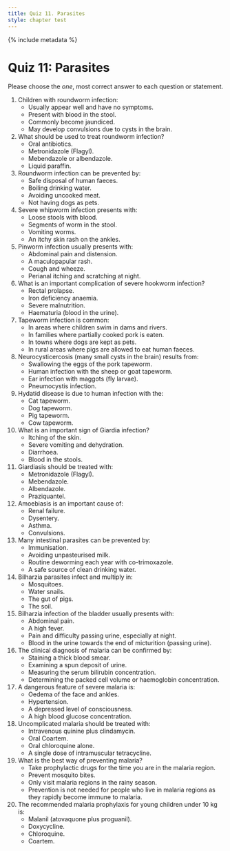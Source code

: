 ```yaml
---
title: Quiz 11. Parasites
style: chapter test
---
```


{% include metadata %}

# Quiz 11: Parasites

Please choose the *one*, most correct answer to each question or statement.

1.	Children with roundworm infection:
	+	Usually appear well and have no symptoms.
	-	Present with blood in the stool.
	-	Commonly become jaundiced.
	-	May develop convulsions due to cysts in the brain.
2.	What should be used to treat roundworm infection?
	-	Oral antibiotics.
	-	Metronidazole (Flagyl).
	+	Mebendazole or albendazole.
	-	Liquid paraffin.
3.	Roundworm infection can be prevented by:
	+	Safe disposal of human faeces.
	-	Boiling drinking water.
	-	Avoiding uncooked meat.
	-	Not having dogs as pets.
4.	Severe whipworm infection presents with:
	+	Loose stools with blood.
	-	Segments of worm in the stool.
	-	Vomiting worms.
	-	An itchy skin rash on the ankles.
5.	Pinworm infection usually presents with:
	-	Abdominal pain and distension.
	-	A maculopapular rash.
	-	Cough and wheeze.
	+	Perianal itching and scratching at night.
6.	What is an important complication of severe hookworm infection?
	-	Rectal prolapse.
	+	Iron deficiency anaemia.
	-	Severe malnutrition.
	-	Haematuria (blood in the urine).
7.	Tapeworm infection is common:
	-	In areas where children swim in dams and rivers.
	+	In families where partially cooked pork is eaten.
	-	In towns where dogs are kept as pets.
	-	In rural areas where pigs are allowed to eat human faeces.
8.	Neurocysticercosis (many small cysts in the brain) results from:
	+	Swallowing the eggs of the pork tapeworm.
	-	Human infection with the sheep or goat tapeworm.
	-	Ear infection with maggots (fly larvae).
	-	Pneumocystis infection.
9.	Hydatid disease is due to human infection with the:
	-	Cat tapeworm.
	+	Dog tapeworm.
	-	Pig tapeworm.
	-	Cow tapeworm.
10.	What is an important sign of Giardia infection?
	-	Itching of the skin.
	-	Severe vomiting and dehydration.
	+	Diarrhoea.
	-	Blood in the stools.
11.	Giardiasis should be treated with:
	+	Metronidazole (Flagyl).
	-	Mebendazole.
	-	Albendazole.
	-	Praziquantel.
12.	Amoebiasis is an important cause of:
	-	Renal failure.
	+	Dysentery.
	-	Asthma.
	-	Convulsions.
13.	Many intestinal parasites can be prevented by:
	-	Immunisation.
	-	Avoiding unpasteurised milk.
	-	Routine deworming each year with co-trimoxazole.
	+	A safe source of clean drinking water.
14.	Bilharzia parasites infect and multiply in:
	-	Mosquitoes.
	+	Water snails.
	-	The gut of pigs.
	-	The soil.
15.	Bilharzia infection of the bladder usually presents with:
	-	Abdominal pain.
	-	A high fever.
	-	Pain and difficulty passing urine, especially at night.
	+	Blood in the urine towards the end of micturition (passing urine).
16.	The clinical diagnosis of malaria can be confirmed by:
	+	Staining a thick blood smear.
	-	Examining a spun deposit of urine.
	-	Measuring the serum bilirubin concentration.
	-	Determining the packed cell volume or haemoglobin concentration.
17.	A dangerous feature of severe malaria is:
	-	Oedema of the face and ankles.
	-	Hypertension.
	+	A depressed level of consciousness.
	-	A high blood glucose concentration.
18.	Uncomplicated malaria should be treated with:
	-	Intravenous quinine plus clindamycin.
	+	Oral Coartem.
	-	Oral chloroquine alone.
	-	A single dose of intramuscular tetracycline.
19.	What is the best way of preventing malaria?
	-	Take prophylactic drugs for the time you are in the malaria region.
	+	Prevent mosquito bites.
	-	Only visit malaria regions in the rainy season.
	-	Prevention is not needed for people who live in malaria regions as they rapidly become immune to malaria.
20.	The recommended malaria prophylaxis for young children under 10&nbsp;kg is:
	+	Malanil (atovaquone plus proguanil).
	-	Doxycycline.
	-	Chloroquine.
	-	Coartem.
